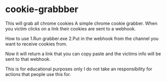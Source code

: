 # cookie-grabbber
This will grab all chrome cookies
A simple chrome cookie grabber. When you victim clicks on a link their cookies are sent to a webhook.

How to use 
1.Run grabber.exe 
2.Put in the webhook from the channel you want to receive cookies from.

Now it will return a link that you can copy paste and the victims info will be sent to that webhook.


This is for educational purposes only
I do not take an responsibility for actions that people use this for.
